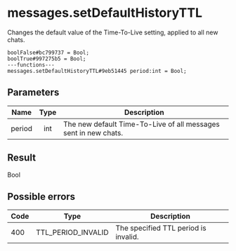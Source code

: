 # messages.setDefaultHistoryTTL
Changes the default value of the Time-To-Live setting, applied to all new chats.

```
boolFalse#bc799737 = Bool;
boolTrue#997275b5 = Bool;
---functions---
messages.setDefaultHistoryTTL#9eb51445 period:int = Bool;
```

## Parameters
| Name | Type | Description |
| ---- | :----: | ----------- |
| period | int | The new default Time-To-Live of all messages sent in new chats. |


## Result
Bool

## Possible errors
| Code | Type | Description |
| ---- | :----: | ----------- |
| 400 | TTL_PERIOD_INVALID | The specified TTL period is invalid. |

